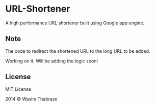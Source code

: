 URL-Shortener
=============

A high performance URL shortener built using Google app engine.


Note
-------

The code to redirect the shortened URL to the long URL to be added.

Working on it. Will be adding the logic soon!



License
----------

MIT License

2014 © Wasim Thabraze

